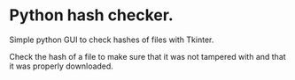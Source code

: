 # Python hash checker.
Simple python GUI to check hashes of files with Tkinter.

Check the hash of a file to make sure that it was not tampered with and that it was properly downloaded.
